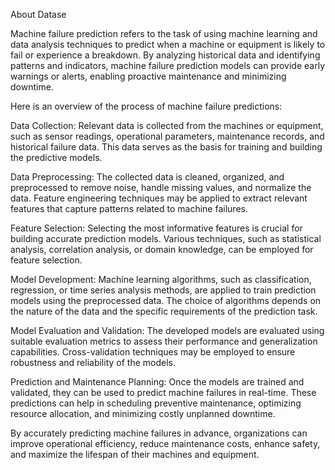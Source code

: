 About Datase

Machine failure prediction refers to the task of using machine learning and data analysis techniques to predict when a machine or equipment is likely to fail or experience a breakdown. By analyzing historical data and identifying patterns and indicators, machine failure prediction models can provide early warnings or alerts, enabling proactive maintenance and minimizing downtime.

Here is an overview of the process of machine failure predictions:

Data Collection: Relevant data is collected from the machines or equipment, such as sensor readings, operational parameters, maintenance records, and historical failure data. This data serves as the basis for training and building the predictive models.

Data Preprocessing: The collected data is cleaned, organized, and preprocessed to remove noise, handle missing values, and normalize the data. Feature engineering techniques may be applied to extract relevant features that capture patterns related to machine failures.

Feature Selection: Selecting the most informative features is crucial for building accurate prediction models. Various techniques, such as statistical analysis, correlation analysis, or domain knowledge, can be employed for feature selection.

Model Development: Machine learning algorithms, such as classification, regression, or time series analysis methods, are applied to train prediction models using the preprocessed data. The choice of algorithms depends on the nature of the data and the specific requirements of the prediction task.

Model Evaluation and Validation: The developed models are evaluated using suitable evaluation metrics to assess their performance and generalization capabilities. Cross-validation techniques may be employed to ensure robustness and reliability of the models.

Prediction and Maintenance Planning: Once the models are trained and validated, they can be used to predict machine failures in real-time. These predictions can help in scheduling preventive maintenance, optimizing resource allocation, and minimizing costly unplanned downtime.

By accurately predicting machine failures in advance, organizations can improve operational efficiency, reduce maintenance costs, enhance safety, and maximize the lifespan of their machines and equipment.
